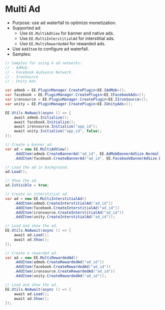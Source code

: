 # Multi Ad
- Purpose: use ad waterfall to optimize monetization.
- Supported ad:
    + Use `EE.MultiAdView` for banner and native ads.
    + Use `EE.MultiInterstitialAd` for interstitial ads.
    + Use `EE.MultiRewardedAd` for rewarded ads.
- Use `AddItem` to configure ad waterfall.
- Samples:
```csharp
// Samples for using 4 ad networks:
// - AdMob.
// - Facebook Audience Network.
// - IronSource
// - Unity Ads

var admob = EE.PluginManager.CreatePlugin<EE.IAdMob>();
var facebook = EE.PluginManager.CreatePlugin<EE.IFacebookAds>();
var ironsource = EE.PluginManager.CreatePlugin<EE.IIronSource>();
var unity = EE.PluginManager.CreatePlugin<EE.IUnityAds>();

EE.Utils.NoAwait(async () => {
    await admob.Initialize();
    await facebook.Initialize();
    await ironsource.Initialize("app_id");
    await unity.Initialize("app_id", false);
});

// Create a banner ad.
var ad = new EE.MultiAdView()
    .AddItem(admob.CreateBannerAd("ad_id", EE.AdMobBannerAdSize.Normal))
    .AddItem(facebook.CreateBannerAd("ad_id", EE.FacebookBannerAdSize.BannerHeight50));

// Load the ad in background.
ad.Load();

// Show the ad.
ad.IsVisible = true;

// Create an interstitial ad.
var ad = new EE.MultiInterstitialAd()
    .AddItem(admob.CreateInterstitialAd("ad_id"))
    .AddItem(facebook.CreateInterstitialAd("ad_id"))
    .AddItem(ironsource.CreateInterstitialAd("ad_id"))
    .AddItem(unity.CreateInterstitialAd("ad_id"));

// Load and show the ad.
EE.Utils.NoAwait(async () => {
    await ad.Load();
    await ad.Show();
});

// Create a rewarded ad.
var ad = new EE.MultiRewardedAd()
    .AddItem(admob.CreateRewardedAd("ad_id"))
    .AddItem(facebook.CreateRewardedAd("ad_id"))
    .AddItem(ironsource.CreateRewardedAd("ad_id"))
    .AddItem(unity.CreateRewardedAd("ad_id"));

// Load and show the ad.
EE.Utils.NoAwait(async () => {
    await ad.Load();
    await ad.Show();
});
```